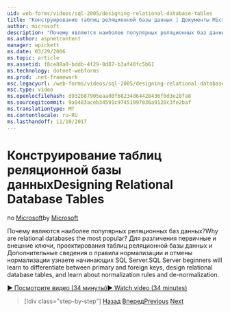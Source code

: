 ```yaml
---
uid: web-forms/videos/sql-2005/designing-relational-database-tables
title: "Конструирование таблиц реляционной базы данных | Документы Microsoft"
author: microsoft
description: "Почему являются наиболее популярных реляционных баз данных? Для различения первичного и внешнего ключей реляционной базы данных разработки узнаете начинающих SQL Server..."
ms.author: aspnetcontent
manager: wpickett
ms.date: 03/29/2006
ms.topic: article
ms.assetid: f8ce88a0-bddb-4f29-8d87-b3af40fc5b61
ms.technology: dotnet-webforms
ms.prod: .net-framework
msc.legacyurl: /web-forms/videos/sql-2005/designing-relational-database-tables
msc.type: video
ms.openlocfilehash: d932b87905eaad0f68234d64428436f0d3e28fa8
ms.sourcegitcommit: 9a9483aceb34591c97451997036a9120c3fe2baf
ms.translationtype: MT
ms.contentlocale: ru-RU
ms.lasthandoff: 11/10/2017
---
```

<a name="designing-relational-database-tables"></a><span data-ttu-id="9d5c1-104">Конструирование таблиц реляционной базы данных</span><span class="sxs-lookup"><span data-stu-id="9d5c1-104">Designing Relational Database Tables</span></span>
====================
<span data-ttu-id="9d5c1-105">по [Microsoft](https://github.com/microsoft)</span><span class="sxs-lookup"><span data-stu-id="9d5c1-105">by [Microsoft](https://github.com/microsoft)</span></span>

<span data-ttu-id="9d5c1-106">Почему являются наиболее популярных реляционных баз данных?</span><span class="sxs-lookup"><span data-stu-id="9d5c1-106">Why are relational databases the most popular?</span></span> <span data-ttu-id="9d5c1-107">Для различения первичные и внешние ключи, проектирования таблиц реляционной базы данных и Дополнительные сведения о правила нормализации и отмены нормализации узнаете начинающих SQL Server.</span><span class="sxs-lookup"><span data-stu-id="9d5c1-107">SQL Server beginners will learn to differentiate between primary and foreign keys, design relational database tables, and learn about normalization rules and de-normalization.</span></span>

[<span data-ttu-id="9d5c1-108">&#9654; Посмотрите видео (34 минуты)</span><span class="sxs-lookup"><span data-stu-id="9d5c1-108">&#9654; Watch video (34 minutes)</span></span>](https://channel9.msdn.com/Blogs/ASP-NET-Site-Videos/designing-relational-database-tables)

>[!div class="step-by-step"]
<span data-ttu-id="9d5c1-109">[Назад](more-about-column-data-types-and-other-properties.md)
[Вперед](manipulating-database-data.md)</span><span class="sxs-lookup"><span data-stu-id="9d5c1-109">[Previous](more-about-column-data-types-and-other-properties.md)
[Next](manipulating-database-data.md)</span></span>
